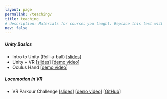 ```yaml
---
layout: page
permalink: /teaching/
title: teaching
# description: Materials for courses you taught. Replace this text with your description.
nav: false
---
```


##### Unity Basics
- Intro to Unity (Roll-a-ball) 
[<a href="https://wenjietseng.github.io/assets/pdf/IGD301-[Lab2]_intro2unity_(roll-a-ball).pdf">slides</a>]
- Unity + VR [<a href="https://wenjietseng.github.io/assets/pdf/IGD301-[Lab3]_VR_unity_selection.pdf">slides</a>] [<a href="https://youtu.be/K0V2QeYnaZQ">demo video</a>]
- Oculus Hand [<a href="https://youtu.be/MWrwMs1zZKw">demo video</a>]

##### Locomotion in VR
- VR Parkour Challenge [<a href="https://wenjietseng.github.io/assets/pdf/IGD301-[Lab4]_parkour_challenge.pdf">slides</a>] [<a href="https://youtu.be/5s-vTwTFc7U">demo video</a>] [<a href="https://github.com/wenjietseng/VR-locomotion-parkour">GitHub</a>]